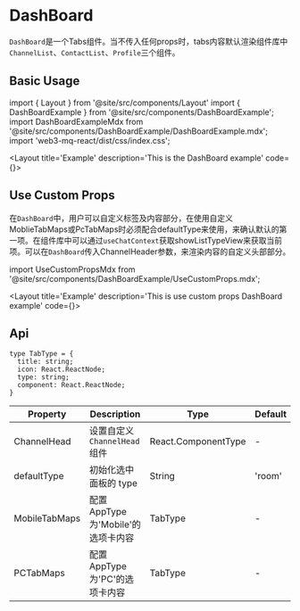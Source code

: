 # DashBoard

`DashBoard`是一个Tabs组件。当不传入任何props时，tabs内容默认渲染组件库中`ChannelList`、`ContactList`、`Profile`三个组件。

## Basic Usage

import { Layout } from '@site/src/components/Layout'
import { DashBoardExample } from '@site/src/components/DashBoardExample';
import DashBoardExampleMdx from '@site/src/components/DashBoardExample/DashBoardExample.mdx';
import 'web3-mq-react/dist/css/index.css';

<Layout
title='Example'
description='This is the DashBoard example'
code={<DashBoardExampleMdx />}>
<DashBoardExample />
</Layout>

## Use Custom Props
在`DashBoard`中，用户可以自定义标签及内容部分，在使用自定义MoblieTabMaps或PcTabMaps时必须配合defaultType来使用，来确认默认的第一项。在组件库中可以通过`useChatContext`获取showListTypeView来获取当前项。可以在`DashBoard`传入ChannelHeader参数，来渲染内容的自定义头部部分。

import UseCustomPropsMdx from '@site/src/components/DashBoardExample/UseCustomProps.mdx';

<Layout
title='Example'
description='This is use custom props DashBoard example'
code={<UseCustomPropsMdx />}>
<DashBoardExample type='custom' />
</Layout>

## Api

```tsx
type TabType = {
  title: string;
  icon: React.ReactNode;
  type: string;
  component: React.ReactNode;
}
```

| Property       | Description                            | Type               | Default |
| -------------- | -------------------------------------- | ------------------ | ------- |
| ChannelHead    | 设置自定义`ChannelHead`组件              | React.ComponentType |   -     |
| defaultType    | 初始化选中面板的 type                     | String             | 'room'  |
| MobileTabMaps  | 配置AppType为'Mobile'的选项卡内容         | TabType            |   -     |
| PCTabMaps      | 配置AppType为'PC'的选项卡内容             | TabType            |   -     |